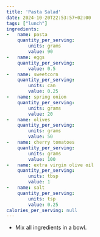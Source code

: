 ```yaml
---
title: 'Pasta Salad'
date: 2024-10-20T22:53:57+02:00
tags: ["lunch"]
ingredients: 
-   name: pasta
    quantity_per_serving:
        units: grams
        value: 90
-   name: eggs
    quantity_per_serving:
        value: 0.5
-   name: sweetcorn
    quantity_per_serving:
        units: can
        value: 0.25
-   name: spring onion
    quantity_per_serving: 
        units: grams
        value: 20
-   name: olives
    quantity_per_serving:
        units: grams
        value: 50
-   name: cherry tomatoes
    quantity_per_serving:
        units: grams
        value: 100
-   name: extra virgin olive oil
    quantity_per_serving:
        units: tbsp
        value: 1
-   name: salt
    quantity_per_serving:
        units: tsp
        value: 0.25
calories_per_serving: null
---
```

- Mix all ingredients in a bowl.